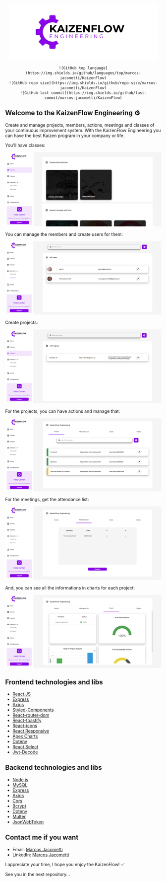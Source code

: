 <div align="center">
    <img src="frontend/src/assets/images/logo480x180.png" />

    ![GitHub top language](https://img.shields.io/github/languages/top/marcos-jacometti/KaizenFlow)
    ![GitHub repo size](https://img.shields.io/github/repo-size/marcos-jacometti/KaizenFlow)
    ![GitHub last commit](https://img.shields.io/github/last-commit/marcos-jacometti/KaizenFlow)
</div>

## Welcome to the KaizenFlow Engineering ⚙️

Create and manage projects, members, actions, meetings and classes of your continuous improvement system. With the KaizenFlow Engineering you can have the best Kaizen program in your company or life. 

You'll have classes: 

<div align="center">
    <img src="frontend/src/assets/images/prints/classes.png" />
</div>

You can manage the members and create users for them:

<div align="center">
    <img src="frontend/src/assets/images/prints/users.png" />
</div>

Create projects:

<div align="center">
    <img src="frontend/src/assets/images/prints/projects.png" />
</div>

For the projects, you can have actions and manage that:

<div align="center">
    <img src="frontend/src/assets/images/prints/actions.png" />
</div>

For the meetings, get the attendance list:

<div align="center">
    <img src="frontend/src/assets/images/prints/attendaceList.png" />
</div>

And, you can see all the informations in charts for each project:

<div align="center">
    <img src="frontend/src/assets/images/prints/charts.png" />
</div>

## Frontend technologies and libs

- [React.JS](https://pt-br.legacy.reactjs.org/)
- [Express](https://expressjs.com/pt-br/)
- [Axios](https://axios-http.com/ptbr/docs/intro)
- [Styled-Components](https://styled-components.com/)
- [React-router-dom](https://reactrouter.com/en/main)
- [React-toastify](https://www.npmjs.com/package/react-toastify)
- [React-icons](https://react-icons.github.io/react-icons/)
- [React Responsive](https://www.npmjs.com/package/react-responsive)
- [Apex Charts](https://apexcharts.com/docs/installation/)
- [Dotenv](https://www.dotenv.org/docs/)
- [React Select](https://react-select.com/home)
- [Jwt-Decode](https://jwt.io/)

## Backend technologies and libs

- [Node.js](https://nodejs.org/en)
- [MySQL](https://www.mysql.com/)
- [Express](https://expressjs.com/pt-br/)
- [Axios](https://axios-http.com/ptbr/docs/intro)
- [Cors](https://developer.mozilla.org/pt-BR/docs/Web/HTTP/CORS)
- [Bcrypt](https://www.npmjs.com/package/bcrypt)
- [Dotenv](https://www.dotenv.org/docs/)
- [Multer](https://www.npmjs.com/package/multer)
- [JsonWebToken](https://www.npmjs.com/package/jsonwebtoken)

## Contact me if you want

- Email: [Marcos Jacometti](marcosjacometti10@gmail.com)
- LinkedIn: [Marcos Jacometti](https://www.linkedin.com/in/marcos-vin%C3%ADcius-jacometti-675202202/)


I appreciate your time, I hope you enjoy the KaizenFlow! ✅

See you in the next repository...